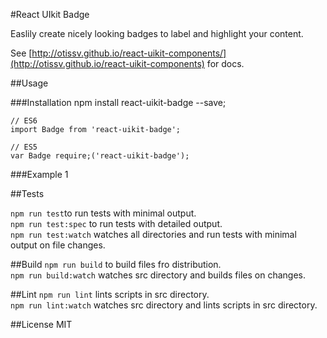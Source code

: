 #React UIkit Badge

Easlily create nicely looking badges to label and highlight your content.

See [http://otissv.github.io/react-uikit-components/](http://otissv.github.io/react-uikit-components) for docs.

##Usage


###Installation
    npm install react-uikit-badge --save;

    // ES6
    import Badge from 'react-uikit-badge';

    // ES5
    var Badge require;('react-uikit-badge');


###Example
    <Badge notification context='success'>1</Badge>

##Tests

`npm run test`to run tests with minimal output.  
`npm run test:spec` to run tests with detailed output.  
`npm run test:watch` watches all directories and run tests with minimal output on file changes.

##Build
`npm run build` to build files fro distribution.  
`npm run build:watch` watches src directory and builds files on changes.

##Lint
`npm run lint` lints scripts in src directory.  
`npm run lint:watch` watches src directory and lints scripts in src directory.

##License
MIT
